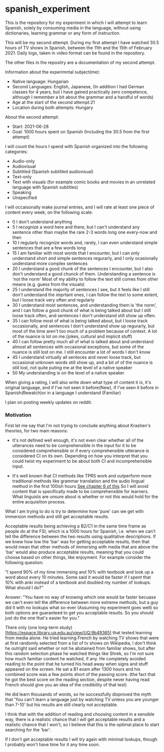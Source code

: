 # spanish_experiment

This is the repository for my experiment in which I will attempt to learn Spanish, solely by consuming media in the language, without using dictionaries, learning grammar or any form of instruction.

This will be my second attempt. During my first attempt I have watched 30.5 hours of TV shows in Spanish, between the 11th and the 15th of February 2021. Daily logs, taken in video format can be found in the repository.

The other files in the repositry are a documentation of my second attempt.


Information about the experimntal subject(me):
* Native language: Hungarian
* Second Languages: English, Japanese, (In addition I had German classes for 4 years, but I have gained practically zero competence, although I remember a bit about the grammar and a handful of words)
* Age at the start of the second attempt:21
* Location during both attempts: Hungary


About the second attempt:

* Start: 2021-06-28
* Goal: 1000 hours spent on Spanish (Including the 30.5 from the first attempt)

I will count the hours I spend with Spanish organized into the following categories: 
* Audio-only 
* Audiovisual 
* Subtitled (Spanish subtitled audiovisual) 
* Text-only 
* Text with visuals (for example comic books and movies in an unrelated language with Spanish subtitles)
* Speaking
* Unspecified

I will occaisonally make journal entries, and I will rate at least one piece of content every week, on the following scale:
* 0	I don't understand anything
* 5	I recognize a word here and there, but I can't understand any sentence other than maybe the rare 2-3 words long one every-now and then
* 10	I  regularly recognize words and, rarely, I can even understand simple sentences that are a few words long
* 15	I am familiar with most words that I encounter, but I can only understand short and simple sentences regurarly, and I only ocasionally understand more complex sentences
* 20	I understand a good chunk of the sentences I encounter, but I also don't understand a good chunck of them. Understanding a sentence is 'not the norm' Most of my ability to follow the text still comes from other means (e.g. guess from the visuals)
* 25	I understand the majority of sentences I see, but it feels like I still don't understand the imprtant ones, I can follow the text to some extent, but I loose track very often and regularly
* 30	I understand most sentences, and understanding them is 'the norm', and I can follow a good chunk of what is being talked about but I still loose track often, and sentences I don't understand still show up often.
* 35	I can follow most of what is being talked about, but I loose track occasionally, and sentences I don't understand show up regurarly, but most of the time aren't too much of a problem because of context. A lot of the nuance is lot on me.(jokes, cultural and implicit stuff)
* 40	I can follow pretty much all of what is talked about and understand almost all sentences with occasional exceptions, but some of the nuance is still lost on me. I still encounter a lot of words I don't know
* 45	I understand virtually all senteces and never loose track, but occasional unknown words still show up, and a bit of of the nuance is still lost, not quite puting me at the level of a native speaker
* 50	My understanding is on the level of a native speaker


When giving a rating, I will also write down what type of content it is, it's original language, and if I've not seen it before(New), if I've seen it before in Spanish(Rewatch)or in a language I understand (Familiar) 

I plan on posting weekly updates on reddit.

### Motivation

First let me say that I'm not trying to conclude anything about Krashen's theories, for two main reasons:

* It's not defined well enough, it's not even clear whether all of the utterances need to be comprehensible in the input for it to be considered comprehensible 
or if every comprehensible utterance is considered CI on its own. Depending on how you interpret that you could twist my experiment to be about both CI and incomprehensible input.

* It's well known that CI methods like TPRS work and outperform more traditional methods like grammar translation and the audio lingual method in the first 100ish hours [See chapter 6 of this](http://www.sdkrashen.com/content/books/principles_and_practice.pdf)
So I will avoid content that is specifically made to be comprehensible for learners. What linguists are unsure about is whether or not this would hold for the entire acquisition process.

What I am trying to do is try to determine how 'pure' can we get with immersion methods and still get acceptable results.

Acceptable results being achieving a B2/C1 in the same time frame as people do at the FSI, which is a 1000 hours for Spanish, i.e. when we can't tell the difference between the two results using qualitative descriptions.
If we knew how low the 'bar' was for getting acceptable results, then that would mean that other methods of immersing with media that are above the 'bar' would also produce acceptable results, meaning that you could choose based on other things, like enjoyment.
For example consider the following question:

"I spend 90% of my time immersing and 10% with textbook and look up a word about every 10 minutes. Some said it would be faster if I spent that 10% with anki instead of a textbook and doubled my number of lookups. What should I do?"

Answer: "You have no way of knowing which one would be faster becuase we can't even tell the difference between more extreme methods, but a guy did it with no lookups what so-ever (Assuming my experiment goes well) so both options are guaranteed to get you acceptable results. So you should just do the one that's easier for you." 

There only (one long-term study)[https://espace.library.uq.edu.au/view/UQ:9b49365] that tested learning from media alone. He tried learning French by watching TV shows that were at first randomly selected from a list of tv shows on Wikipedia, 
I don't think he outright said whether or not he abstained from familiar shows, but after this random selection phase he watched things like Shrek, so I'm not sure how much familiar content he watched, if any. He completely avoided reading to the point that he turned his head away when signs and stuff appeared on the screen.
He sat a B1 exam after 1300 hours and his combined score was a few points short of the passing score. (the fact that he got the best score on the reading section, despite never having read French should give you an idea of the credibility of that test)

He did learn thousands of words, so he successfully disproved the myth that 'You can't learn a language just by watching TV unless you are younger than 7-10' but his results are still clearly not acceptable.

I think that with the addition of reading and choosing content in a sensible way, there is a realistic chance that I will get acceptable results and a realistic chance that I won't, so I believe that this is the optimal place to start searching for the 'bar'.

If I don't get acceptable results I will try again with minimal lookups, though I probably won't have time for it any time soon.
